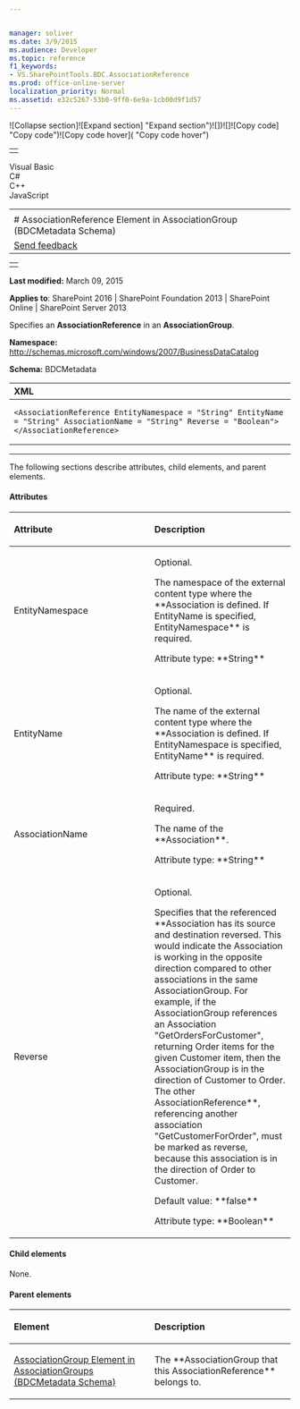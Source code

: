 ```yaml
---


manager: soliver
ms.date: 3/9/2015
ms.audience: Developer
ms.topic: reference
f1_keywords:
- VS.SharePointTools.BDC.AssociationReference
ms.prod: office-online-server
localization_priority: Normal
ms.assetid: e32c5267-53b0-9ff0-6e9a-1cb00d9f1d57
---
```


![Collapse
section]![Expand
section] "Expand section")![]()![])![]![]()![Copy
code] "Copy code")![Copy code
hover]( "Copy code hover")
<table>
<tbody>
<tr class="odd">
<td align="left"></td>
</tr>
</tbody>
</table>

Visual Basic  
C\#  
C++  
JavaScript  

<table>
<tbody>
<tr class="odd">
<td align="left"><span id="runningHeaderText"></span></td>
</tr>
<tr class="even">
<td align="left"># AssociationReference Element in AssociationGroup (BDCMetadata Schema)</td>
</tr>
<tr class="odd">
<td align="left"><span id="headfeedbackarea" class="feedbackhead"><a href="javascript:SubmitFeedback(&#39;docthis@Microsoft.com&#39;,&#39;&#39;,&#39;&#39;,&#39;&#39;,&#39;1.0.18082.1225&#39;,&#39;%0\dThank%20you%20for%20your%20feedback.%20The%20developer%20writing%20teams%20use%20your%20feedback%20to%20improve%20documentation.%20While%20we%20are%20reviewing%20your%20feedback,%20we%20may%20send%20you%20e-mail%20to%20ask%20for%20clarification%20or%20feedback%20on%20a%20solution.%20We%20do%20not%20use%20your%20e-mail%20address%20for%20any%20other%20purpose%20and%20we%20delete%20it%20after%20we%20finish%20our%20review.%0\AFor%20further%20information%20about%20the%20privacy%20policies%20of%20Microsoft,%20please%20see%20http://privacy.microsoft.com/en-us/default.aspx.%0\A%0\d&#39;,&#39;Customer%20feedback&#39;);">Send feedback</a></span></td>
</tr>
</tbody>
</table>

<table>
<colgroup>
<col width="100%" />
</colgroup>
<tbody>
<tr class="odd">
<td align="left"></td>
</tr>
</tbody>
</table>

**Last modified:** March 09, 2015

**Applies to**: SharePoint 2016 | SharePoint Foundation 2013 |
SharePoint Online | SharePoint Server 2013

Specifies an **AssociationReference** in an
**AssociationGroup**.

**Namespace:**
http://schemas.microsoft.com/windows/2007/BusinessDataCatalog

**Schema:** BDCMetadata

<span codelanguage="xmlLang"></span>
<table>
<colgroup>
<col width="100%" />
</colgroup>
<thead>
<tr class="header">
<th align="left">XML</th>
</tr>
</thead>
<tbody>
<tr class="odd">
<td align="left"><pre><code>&lt;AssociationReference EntityNamespace = &quot;String&quot; EntityName = &quot;String&quot; AssociationName = &quot;String&quot; Reverse = &quot;Boolean&quot;&gt; &lt;/AssociationReference&gt;</code></pre></td>
</tr>
</tbody>
</table>


--------------------------------------------------------------------------------------------------------------------------------------------------------------------------------------------------------------------------------------

The following sections describe attributes, child elements, and parent
elements.

#### Attributes

<table>
<colgroup>
<col width="50%" />
<col width="50%" />
</colgroup>
<thead>
<tr class="header">
<th align="left"><p>Attribute</p></th>
<th align="left"><p>Description</p></th>
</tr>
</thead>
<tbody>
<tr class="odd">
<td align="left"><p>EntityNamespace</p></td>
<td align="left"><p>Optional.</p>
<p>The namespace of the external content type where the **Association</span> is defined. If <span class="keyword">EntityName</span> is specified, <span class="keyword">EntityNamespace** is required.</p>
<p>Attribute type: **String**</p></td>
</tr>
<tr class="even">
<td align="left"><p>EntityName</p></td>
<td align="left"><p>Optional.</p>
<p>The name of the external content type where the **Association</span> is defined. If <span class="keyword">EntityNamespace</span> is specified, <span class="keyword">EntityName** is required.</p>
<p>Attribute type: **String**</p></td>
</tr>
<tr class="odd">
<td align="left"><p>AssociationName</p></td>
<td align="left"><p>Required.</p>
<p>The name of the **Association**.</p>
<p>Attribute type: **String**</p></td>
</tr>
<tr class="even">
<td align="left"><p>Reverse</p></td>
<td align="left"><p>Optional.</p>
<p>Specifies that the referenced **Association</span> has its source and destination reversed. This would indicate the <span class="keyword">Association</span> is working in the opposite direction compared to other associations in the same <span class="keyword">AssociationGroup</span>. For example, if the <span class="keyword">AssociationGroup</span> references an <span class="keyword">Association</span> &quot;GetOrdersForCustomer&quot;, returning Order items for the given Customer item, then the <span class="keyword">AssociationGroup</span> is in the direction of Customer to Order. The other <span class="keyword">AssociationReference**, referencing another association &quot;GetCustomerForOrder&quot;, must be marked as reverse, because this association is in the direction of Order to Customer.</p>
<p>Default value: **false**</p>
<p>Attribute type: **Boolean**</p></td>
</tr>
</tbody>
</table>

#### Child elements

None.

#### Parent elements

<table>
<colgroup>
<col width="50%" />
<col width="50%" />
</colgroup>
<thead>
<tr class="header">
<th align="left"><p>Element</p></th>
<th align="left"><p>Description</p></th>
</tr>
</thead>
<tbody>
<tr class="odd">
<td align="left"><p><span sdata="link"><a href="associationgroup-element-in-associationgroups-bdcmetadata-schema.htm">AssociationGroup Element in AssociationGroups (BDCMetadata Schema)</a></span></p></td>
<td align="left"><p>The **AssociationGroup</span> that this <span class="keyword">AssociationReference** belongs to.</p></td>
</tr>
</tbody>
</table>








